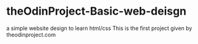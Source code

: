 # theOdinProject-Basic-web-deisgn
a simple website design to learn html/css
This is the first project given by theodinproject.com
